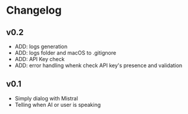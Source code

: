 # Changelog

## v0.2

- ADD: logs generation
- ADD: logs folder and macOS to .gitignore
- ADD: API Key check
- ADD: error handling whenk check API key's presence and validation

## v0.1

- Simply dialog with Mistral
- Telling when AI or user is speaking
